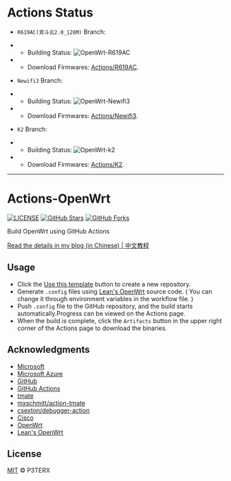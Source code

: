 # Actions Status

- `R619AC(竞斗云2.0_128M)` Branch:
- - Building Status: ![OpenWrt-R619AC](https://github.com/RealKiro/Actions-OpenWrt/workflows/OpenWrt-R619AC/badge.svg?branch=master)
- - Download Firmwares: [Actions/R619AC](https://github.com/RealKiro/Actions-OpenWrt/actions?query=is%3Asuccess+branch%3Amaster).

- `Newifi3` Branch:
- - Building Status: ![OpenWrt-Newifi3](https://github.com/RealKiro/Actions-OpenWrt/workflows/OpenWrt-Newifi3/badge.svg?branch=newifi3)
- - Download Firmwares: [Actions/Newifi3](https://github.com/RealKiro/Actions-OpenWrt/actions?query=is%3Asuccess+branch%3Anewifi3).

- `K2` Branch:
- - Building Status: ![OpenWrt-k2](https://github.com/RealKiro/Actions-OpenWrt/workflows/OpenWrt-k2/badge.svg?branch=k2)
- - Download Firmwares: [Actions/K2](https://github.com/RealKiro/Actions-OpenWrt/actions?query=is%3Asuccess+branch%3Ak2).

---

# Actions-OpenWrt

[![LICENSE](https://img.shields.io/github/license/mashape/apistatus.svg?style=flat-square&label=LICENSE)](https://github.com/P3TERX/Actions-OpenWrt/blob/master/LICENSE)
[![GitHub Stars](https://img.shields.io/github/stars/P3TERX/Actions-OpenWrt.svg?style=flat-square&label=Stars&logo=github)](https://github.com/P3TERX/Actions-OpenWrt/stargazers)
[![GitHub Forks](https://img.shields.io/github/forks/P3TERX/Actions-OpenWrt.svg?style=flat-square&label=Forks&logo=github)](https://github.com/P3TERX/Actions-OpenWrt/fork)

Build OpenWrt using GitHub Actions

[Read the details in my blog (in Chinese) | 中文教程](https://p3terx.com/archives/build-openwrt-with-github-actions.html)

## Usage

- Click the [Use this template](https://github.com/P3TERX/Actions-OpenWrt/generate) button to create a new repository.
- Generate `.config` files using [Lean's OpenWrt](https://github.com/coolsnowwolf/lede) source code. ( You can change it through environment variables in the workflow file. )
- Push `.config` file to the GitHub repository, and the build starts automatically.Progress can be viewed on the Actions page.
- When the build is complete, click the `Artifacts` button in the upper right corner of the Actions page to download the binaries.

## Acknowledgments

- [Microsoft](https://www.microsoft.com)
- [Microsoft Azure](https://azure.microsoft.com)
- [GitHub](https://github.com)
- [GitHub Actions](https://github.com/features/actions)
- [tmate](https://github.com/tmate-io/tmate)
- [mxschmitt/action-tmate](https://github.com/mxschmitt/action-tmate)
- [csexton/debugger-action](https://github.com/csexton/debugger-action)
- [Cisco](https://www.cisco.com/)
- [OpenWrt](https://github.com/openwrt/openwrt)
- [Lean's OpenWrt](https://github.com/coolsnowwolf/lede)

## License

[MIT](https://github.com/P3TERX/Actions-OpenWrt/blob/master/LICENSE) © P3TERX
